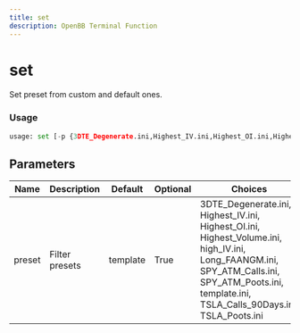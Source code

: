 ```yaml
---
title: set
description: OpenBB Terminal Function
---
```


# set

Set preset from custom and default ones.

### Usage 
```python
usage: set [-p {3DTE_Degenerate.ini,Highest_IV.ini,Highest_OI.ini,Highest_Volume.ini,high_IV.ini,Long_FAANGM.ini,SPY_ATM_Calls.ini,SPY_ATM_Poots.ini,template.ini,TSLA_Calls_90Days.ini,TSLA_Poots.ini}]
```

## Parameters

| Name | Description | Default | Optional | Choices |
| ---- | ----------- | ------- | -------- | ------- |
| preset | Filter presets | template | True | 3DTE_Degenerate.ini,  Highest_IV.ini,  Highest_OI.ini,  Highest_Volume.ini,  high_IV.ini,  Long_FAANGM.ini,  SPY_ATM_Calls.ini,  SPY_ATM_Poots.ini,  template.ini,  TSLA_Calls_90Days.ini,  TSLA_Poots.ini |


